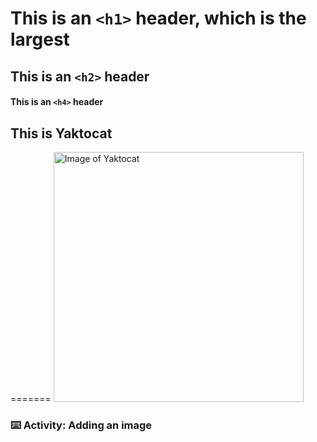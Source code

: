 # This is an `<h1>` header, which is the largest

## This is an `<h2>` header

#### This is an `<h4>` header

## This is Yaktocat

=======
<img alt="Image of Yaktocat" src=https://octodex.github.com/images/yaktocat.png width=400>

### :keyboard: Activity: Adding an image
